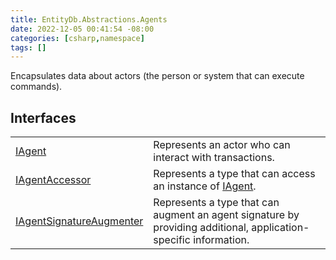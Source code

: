 ```yaml
---
title: EntityDb.Abstractions.Agents
date: 2022-12-05 00:41:54 -08:00
categories: [csharp,namespace]
tags: []
---
```



Encapsulates data about actors (the person or system that can execute commands).

## Interfaces
<table><tr><td><a href='/posts/csharp.member.entitydb.abstractions.agents.iagent/'>IAgent</a></td><td>
Represents an actor who can interact with transactions.
</td></tr><tr><td><a href='/posts/csharp.member.entitydb.abstractions.agents.iagentaccessor/'>IAgentAccessor</a></td><td>
Represents a type that can access an instance of <a href='/posts/csharp.member.entitydb.abstractions.agents.iagent/'>IAgent</a>.
</td></tr><tr><td><a href='/posts/csharp.member.entitydb.abstractions.agents.iagentsignatureaugmenter/'>IAgentSignatureAugmenter</a></td><td>
Represents a type that can augment an agent signature by
providing additional, application-specific information.
</td></tr></table>
